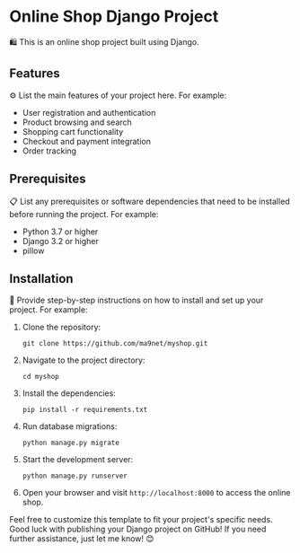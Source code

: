 # Online Shop Django Project

🛍️ This is an online shop project built using Django.

## Features

⚙️ List the main features of your project here. For example:

- User registration and authentication
- Product browsing and search
- Shopping cart functionality
- Checkout and payment integration
- Order tracking

## Prerequisites

📋 List any prerequisites or software dependencies that need to be installed before running the project. For example:

- Python 3.7 or higher
- Django 3.2 or higher
- pillow

## Installation

🚀 Provide step-by-step instructions on how to install and set up your project. For example:

1. Clone the repository:

    ```
    git clone https://github.com/ma9net/myshop.git
    ```

2. Navigate to the project directory:

    ```
    cd myshop
    ```

3. Install the dependencies:

    ```
    pip install -r requirements.txt
    ```

4. Run database migrations:

    ```
    python manage.py migrate
    ```

5. Start the development server:

    ```
    python manage.py runserver
    ```

6. Open your browser and visit `http://localhost:8000` to access the online shop.



Feel free to customize this template to fit your project's specific needs. Good luck with publishing your Django project on GitHub! If you need further assistance, just let me know! 😊
